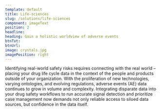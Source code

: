 ```yaml
---
template: default
title: Life-sciences
slug: /solutions/life-sciences
component: imageText
position: 2
headline: 
heading: Gain a holistic worldview of adverse events
btnTxt: 
btnUrl: 
image: crystals.jpg
imagePosition: right
---
```


Identifying real-world safety risks requires connecting with the real world – placing your drug life cycle data in the 
context of the people and products outside of your organization. With the proliferation of new technologies, varying 
ontologies, and evolving regulations, adverse events (AE) data continues to grow in volume and complexity. Integrating 
disparate data into your drug safety workflows to run accurate signal detection and prioritize case management now 
demands not only reliable access to siloed data sources, but confidence in the data itself.
